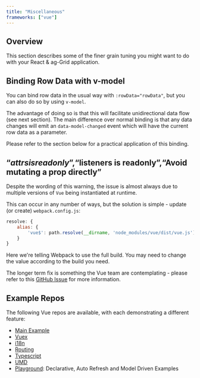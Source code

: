 ```yaml
---
title: "Miscellaneous"
frameworks: ["vue"]
---
```


## Overview

This section describes some of the finer grain tuning you might want to do with your React & ag-Grid application.

## Binding Row Data with **v-model**

You can bind row data in the usual way with `:rowData="rowData"`, but you can also do so by using `v-model`.

The advantage of doing so is that this will facilitate unidirectional data flow (see next section). 
The main difference over normal binding is that any data changes will emit an `data-model-changed` 
event which will have the current row data as a parameter.

Please refer to the section below for a practical application of this binding.

## “$attrs is readonly”,“$listeners is readonly”,“Avoid mutating a prop directly”

Despite the wording of this warning, the issue is almost always due to multiple versions of `Vue` being
instantiated at runtime.

This can occur in any number of ways, but the solution is simple - update (or create) `webpack.config.js`:

```js
resolve: {
    alias: {
        'vue$': path.resolve(__dirname, 'node_modules/vue/dist/vue.js')
    }
}
```

Here we're telling Webpack to use the full build. You may need to change the value according 
to the build you need.

The longer term fix is something the Vue team are contemplating - please refer to this
[GitHub Issue](https://github.com/vuejs/vue/issues/8278) for more information.

## Example Repos

The following Vue repos are available, with each demonstrating a different feature:

- [Main Example](https://github.com/ag-grid/ag-grid-vue-example)
- [Vuex](https://github.com/seanlandsman/ag-grid-vue-vuex)
- [i18n](https://github.com/seanlandsman/ag-grid-vue-i18n)
- [Routing](https://github.com/seanlandsman/ag-grid-vue-routing)
- [Typescript](https://github.com/seanlandsman/ag-grid-vue-typescript)
- [UMD](https://github.com/seanlandsman/ag-grid-vue-umd)
- [Playground](https://github.com/seanlandsman/ag-grid-vue-playground): Declarative, Auto Refresh and Model Driven Examples

